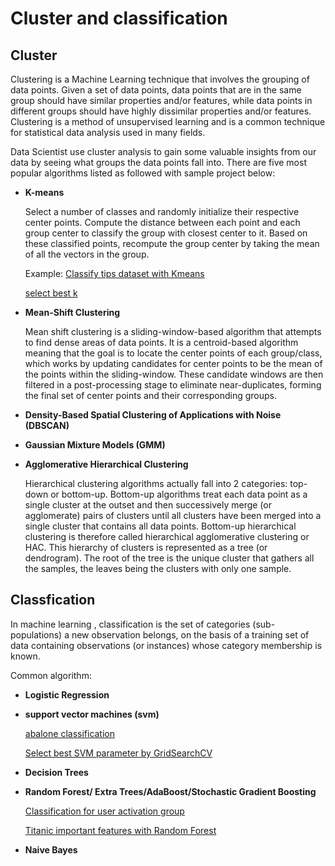 # Cluster and classification

## Cluster
Clustering is a Machine Learning technique that involves the grouping of data points. Given a set of data points, data points that are in the same group should have similar properties and/or features, while data points in different groups should have highly dissimilar properties and/or features. Clustering is a method of unsupervised learning and is a common technique for statistical data analysis used in many fields.

Data Scientist use cluster analysis to gain some valuable insights from our data by seeing what groups the data points fall into. There are five most popular algorithms listed as followed with sample project below:

* **K-means**

  Select a number of classes and randomly initialize their respective center points. Compute the distance between each point and each group center to classify the group with closest center to it. Based on these classified points, recompute the group center by taking the mean of all the vectors in the group. 
  
  Example: [Classify tips dataset with Kmeans](https://github.com/LunaYogada/452_machine_learning/blob/master/cluster%20and%20classfication/Classify%20tips%20dataset%20with%20Kmeans.ipynb)
  
  [select best k](https://github.com/LunaYogada/452_machine_learning/blob/master/cluster%20and%20classfication/Classify%20iris%20dataset%20with%20Kmeans.ipynb)

* **Mean-Shift Clustering**

  Mean shift clustering is a sliding-window-based algorithm that attempts to find dense areas of data points. It is a centroid-based algorithm meaning that the goal is to locate the center points of each group/class, which works by updating candidates for center points to be the mean of the points within the sliding-window. These candidate windows are then filtered in a post-processing stage to eliminate near-duplicates, forming the final set of center points and their corresponding groups. 
  
* **Density-Based Spatial Clustering of Applications with Noise (DBSCAN)**

  
* **Gaussian Mixture Models (GMM)**
* **Agglomerative Hierarchical Clustering**

  Hierarchical clustering algorithms actually fall into 2 categories: top-down or bottom-up. Bottom-up algorithms treat each data point as a single cluster at the outset and then successively merge (or agglomerate) pairs of clusters until all clusters have been merged into a single cluster that contains all data points. Bottom-up hierarchical clustering is therefore called hierarchical agglomerative clustering or HAC. This hierarchy of clusters is represented as a tree (or dendrogram). The root of the tree is the unique cluster that gathers all the samples, the leaves being the clusters with only one sample.

## Classfication
In machine learning , classification is the set of categories (sub-populations) a new observation belongs, on the basis of a training set of data containing observations (or instances) whose category membership is known.

Common algorithm:

* **Logistic Regression**
* **support vector machines (svm)**

  [abalone classification](https://github.com/LunaYogada/452_machine_learning/blob/master/cluster%20and%20classfication/abalone%20classification.ipynb)
  
  [Select best SVM parameter by GridSearchCV](https://github.com/LunaYogada/452_machine_learning/blob/master/cluster%20and%20classfication/plot_iris_dataset.ipynb)
* **Decision Trees**
* **Random Forest/ Extra Trees/AdaBoost/Stochastic Gradient Boosting**

  [Classification for user activation group](https://github.com/LunaYogada/452_machine_learning/blob/master/cluster%20and%20classfication/Classification%20for%20user%20activation%20group.ipynb)
  
  [Titanic important features with Random Forest](https://github.com/LunaYogada/452_machine_learning/blob/master/cluster%20and%20classfication/Titanic%20important%20features%20with%20Random%20Forest%20.ipynb)
* **Naive Bayes**
